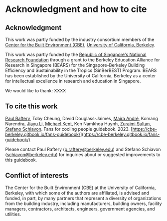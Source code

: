 # Acknowledgment and how to cite

## Acknowledgment

This work was partly funded by the industry consortium members of the [Center for the Built Environment (CBE)](https://cbe.berkeley.edu/), [University of California, Berkeley](https://www.berkeley.edu/).

This work was partly funded by the [Republic of Singapore's National Research Foundation](https://www.nrf.gov.sg/) through a grant to the Berkeley Education Alliance for Research in Singapore (BEARS) for the Singapore-Berkeley Building Efficiency and Sustainability in the Tropics (SinBerBEST) Program. BEARS has been established by the University of California, Berkeley as a center for intellectual excellence in research and education in Singapore.

We would like to thank: XXXX

## To cite this work

[Paul Raftery](https://orcid.org/0000-0002-6532-5178), Toby Cheung, David Douglass-Jaimes, [Maíra André](https://orcid.org/0000-0003-3515-7182), Komang Narendra, [Jiayu Li](https://orcid.org/0000-0002-5398-1151), [Michael Kent](https://orcid.org/0000-0002-4430-3893), Ken Namkhoa Huynh, [Zuraimi Sultan](https://orcid.org/0000-0002-9524-0116), [Stefano Schiavon](https://orcid.org/0000-0003-1285-5682). Fans for cooling people guidebook. 2023. [https://cbe-berkeley.gitbook.io/fans-guidebook/](https://cbe-berkeley.gitbook.io/fans-guidebook/)

Please contact Paul Raftery (p.raftery@berkeley.edu) and Stefano Schiavon (schiavon@berkeley.edu) for inquiries about or suggested improvements to this guidebook.

## Conflict of interests

The Center for the Built Environment (CBE) at the University of California, Berkeley, with which some of the authors are affiliated, is advised and funded, in part, by many partners that represent a diversity of organizations from the building industry, including manufacturers, building owners, facility managers, contractors, architects, engineers, government agencies, and utilities.
